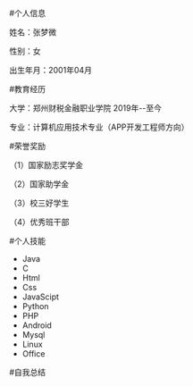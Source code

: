 #个人信息

姓名：张梦微

性别：女

出生年月：2001年04月

#教育经历

大学：郑州财税金融职业学院         2019年--至今

专业：计算机应用技术专业（APP开发工程师方向）

#荣誉奖励

（1）国家励志奖学金

（2）国家助学金

（3）校三好学生

（4）优秀班干部

#个人技能

- Java
- C
- Html
- Css
- JavaScipt
- Python
- PHP
- Android
- Mysql
- Linux
- Office

#自我总结
